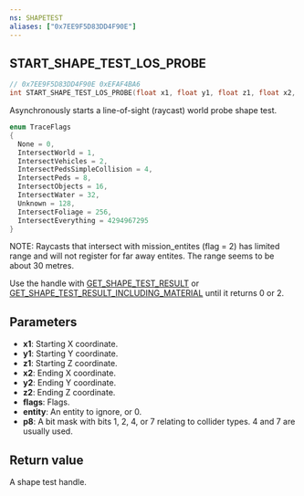 ```yaml
---
ns: SHAPETEST
aliases: ["0x7EE9F5D83DD4F90E"]
---
```

## START_SHAPE_TEST_LOS_PROBE

```c
// 0x7EE9F5D83DD4F90E 0xEFAF4BA6
int START_SHAPE_TEST_LOS_PROBE(float x1, float y1, float z1, float x2, float y2, float z2, int flags, Entity entity, int p8);
```

Asynchronously starts a line-of-sight (raycast) world probe shape test.

```cpp
enum TraceFlags
{
  None = 0,
  IntersectWorld = 1,
  IntersectVehicles = 2,
  IntersectPedsSimpleCollision = 4,
  IntersectPeds = 8,
  IntersectObjects = 16,
  IntersectWater = 32,
  Unknown = 128,
  IntersectFoliage = 256,
  IntersectEverything = 4294967295
}
```
NOTE: Raycasts that intersect with mission_entites (flag = 2) has limited range and will not register for far away entites. The range seems to be about 30 metres.  


Use the handle with [GET_SHAPE_TEST_RESULT](#_0x3D87450E15D98694) or [GET_SHAPE_TEST_RESULT_INCLUDING_MATERIAL](#_0x65287525D951F6BE) until it returns 0 or 2.

## Parameters
* **x1**: Starting X coordinate.
* **y1**: Starting Y coordinate.
* **z1**: Starting Z coordinate.
* **x2**: Ending X coordinate.
* **y2**: Ending Y coordinate.
* **z2**: Ending Z coordinate.
* **flags**: Flags.
* **entity**: An entity to ignore, or 0.
* **p8**: A bit mask with bits 1, 2, 4, or 7 relating to collider types. 4 and 7 are usually used.

## Return value
A shape test handle.